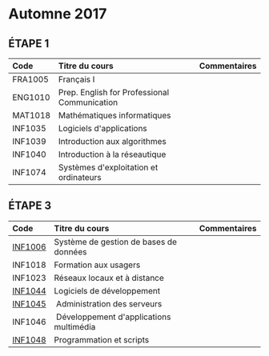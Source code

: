 # Automne 2017

## ÉTAPE 1

|     Code	                                                  | Titre du cours                               | Commentaires              |
|:------------------------------------------------------------|:-------------------------------------------- |:--------------------------| 
| FRA1005	                                                    | Français I                                   |                           |
| ENG1010	                                                    | Prep. English for Professional Communication |                           |
| MAT1018	                                                    | Mathématiques informatiques                  |                           |
| INF1035	                                                    | Logiciels d'applications                     |                           |
| INF1039	                                                    | Introduction aux algorithmes                 |                           |
| INF1040	                                                    | Introduction à la réseautique                |                           |
| INF1074	                                                    | Systèmes d'exploitation et ordinateurs       |                           |

## ÉTAPE 3

|     Code	                                                  | Titre du cours                              |  Commentaires              |
|:------------------------------------------------------------|:--------------------------------------------|:---------------------------| 
| [INF1006](https://github.com/CollegeBoreal/INF1006-17A)     |	Système de gestion de bases de données      |                            |
| INF1018                                                     | Formation aux usagers                       |                            |
| INF1023                                                     | Réseaux locaux et à distance                |                            |
| [INF1044](https://github.com/CollegeBoreal/INF1044-17A)     | Logiciels de développement                  |                            |
| [INF1045](https://github.com/CollegeBoreal/INF1045-17A)     | Administration des serveurs                 |                            |
| INF1046                                                     | Développement d'applications multimédia     |                            |
| [INF1048](https://github.com/CollegeBoreal/INF1048-17A)     | Programmation et scripts                    |                            |

